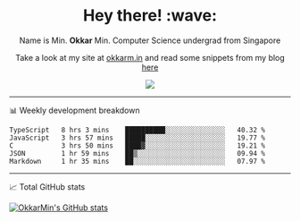 <h1 align="center"> Hey there! :wave:</h1>

<p align="center">Name is Min. <strong>Okkar</strong> Min. Computer Science undergrad from Singapore</p>

<p align="center">Take a look at my site at <a href="https://okkarm.in" target="_blank">okkarm.in</a> and read some snippets from my blog <a href="https://okkarm.in/blog" target="_blank">here</a></p>

<p align="center">
  <a href="https://okkarm.in/linkedin" target='_blank'>
    <img src="https://img.shields.io/badge/linkedin-%230077B5.svg?&style=for-the-badge&logo=linkedin&logoColor=white" />
  </a>
 </p>

---

📊 Weekly development breakdown

<!--START_SECTION:waka-->
```text
TypeScript   8 hrs 3 mins    ██████████░░░░░░░░░░░░░░░   40.32 % 
JavaScript   3 hrs 57 mins   █████░░░░░░░░░░░░░░░░░░░░   19.77 % 
C            3 hrs 50 mins   ████▓░░░░░░░░░░░░░░░░░░░░   19.21 % 
JSON         1 hr 59 mins    ██▒░░░░░░░░░░░░░░░░░░░░░░   09.94 % 
Markdown     1 hr 35 mins    ██░░░░░░░░░░░░░░░░░░░░░░░   07.97 % 
```
<!--END_SECTION:waka-->

---

📈 Total GitHub stats

<p>
  <a href="https://github.com/OkkarMin"><img src="https://github-readme-stats.vercel.app/api?username=OkkarMin&hide_border=true&show_icons=true&theme=graywhite" alt="OkkarMin's GitHub stats"></a>
</p>
